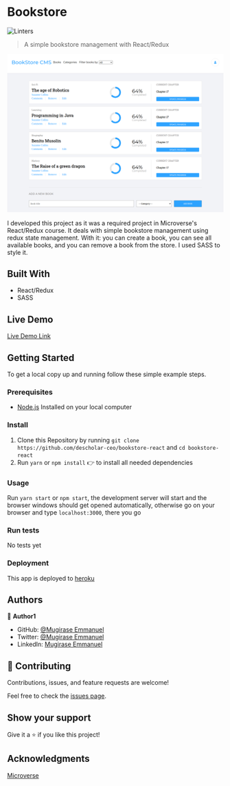# Bookstore
![Linters](https://github.com/descholar-ceo/bookstore-react/workflows/Linters/badge.svg)
> A simple bookstore management with React/Redux

![bookstore screenshot](./src/assets/images/bookstore-react-png.png)

I developed this project as it was a required project in Microverse's React/Redux course. It deals with simple bookstore management using redux state management. With it: you can create a book, you can see all available books, and you can remove a  book from the store. I used SASS to style it.

## Built With

- React/Redux
- SASS

## Live Demo

[Live Demo Link](https://descholar-bookstore-react.herokuapp.com/)


## Getting Started


To get a local copy up and running follow these simple example steps.

### Prerequisites
- [Node.js](https://nodejs.org/en/) Installed on your local computer

### Install
1. Clone this Repository by running `git clone https://github.com/descholar-ceo/bookstore-react` and `cd bookstore-react`
2. Run `yarn` or `npm install` :point_right: to install all needed dependencies
### Usage
Run `yarn start` or `npm start`, the development server will start and the browser windows should get opened automatically, otherwise go on your browser and type `localhost:3000`, there you go
### Run tests
No tests yet
### Deployment
This app is deployed to [heroku](https://descholar-bookstore-react.herokuapp.com/)


## Authors

👤 **Author1**

- GitHub: [@Mugirase Emmanuel](https://github.com/descholar-ceo)
- Twitter: [@Mugirase Emmanuel](https://twitter.com/descholar3)
- LinkedIn: [Mugirase Emmanuel](https://linkedin.com/in/mugirase-emmanuel)

## 🤝 Contributing

Contributions, issues, and feature requests are welcome!

Feel free to check the [issues page](https://github.com/descholar-ceo/bookstore-react/issues).

## Show your support

Give it a :star: if you like this project!

## Acknowledgments

[Microverse](https://www.microverse.org/)
